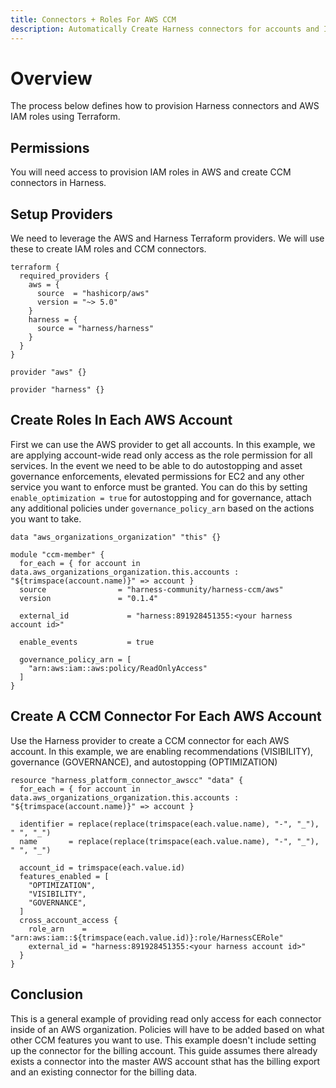 ```yaml
---
title: Connectors + Roles For AWS CCM
description: Automatically Create Harness connectors for accounts and IAM roles in each AWS account
---
```


# Overview

The process below defines how to provision Harness connectors and AWS IAM roles using Terraform.

## Permissions

You will need access to provision IAM roles in AWS and create CCM connectors in Harness.

## Setup Providers

We need to leverage the AWS and Harness Terraform providers. We will use these to create IAM roles and CCM connectors.

```
terraform {
  required_providers {
    aws = {
      source  = "hashicorp/aws"
      version = "~> 5.0"
    }
    harness = {
      source = "harness/harness"
    }
  }
}

provider "aws" {}

provider "harness" {}
```

## Create Roles In Each AWS Account

First we can use the AWS provider to get all accounts. In this example, we are applying account-wide read only access as the role permission for all services. In the event we need to be able to do autostopping and asset governance enforcements, elevated permissions for EC2 and any other service you want to enforce must be granted. You can do this by setting `enable_optimization = true` for autostopping and for governance, attach any additional policies under `governance_policy_arn` based on the actions you want to take.

```
data "aws_organizations_organization" "this" {}

module "ccm-member" {
  for_each = { for account in data.aws_organizations_organization.this.accounts : "${trimspace(account.name)}" => account }
  source                = "harness-community/harness-ccm/aws"
  version               = "0.1.4"
  
  external_id             = "harness:891928451355:<your harness account id>"

  enable_events           = true

  governance_policy_arn = [
    "arn:aws:iam::aws:policy/ReadOnlyAccess"
  ]
}
```

## Create A CCM Connector For Each AWS Account

Use the Harness provider to create a CCM connector for each AWS account. In this example, we are enabling recommendations (VISIBILITY), governance (GOVERNANCE), and autostopping (OPTIMIZATION)

```
resource "harness_platform_connector_awscc" "data" {
  for_each = { for account in data.aws_organizations_organization.this.accounts : "${trimspace(account.name)}" => account }

  identifier = replace(replace(trimspace(each.value.name), "-", "_"), " ", "_")
  name       = replace(replace(trimspace(each.value.name), "-", "_"), " ", "_")

  account_id = trimspace(each.value.id)
  features_enabled = [
    "OPTIMIZATION",
    "VISIBILITY",
    "GOVERNANCE",
  ]
  cross_account_access {
    role_arn    = "arn:aws:iam::${trimspace(each.value.id)}:role/HarnessCERole"
    external_id = "harness:891928451355:<your harness account id>"
  }
}
```

## Conclusion

This is a general example of providing read only access for each connector inside of an AWS organization. Policies will have to be added based on what other CCM features you want to use. This example doesn't include setting up the connector for the billing account. This guide assumes there already exists a connector into the master AWS account sthat has the billing export and an existing connector for the billing data.